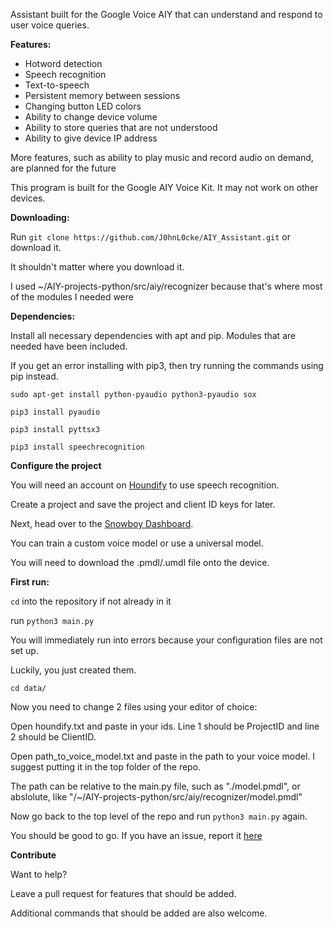 Assistant built for the Google Voice AIY that can understand and respond to user voice queries.


**Features:**
- Hotword detection
- Speech recognition
- Text-to-speech
- Persistent memory between sessions
- Changing button LED colors
- Ability to change device volume
- Ability to store queries that are not understood
- Ability to give device IP address

More features, such as ability to play music and record audio on demand, are planned for the future

This program is built for the Google AIY Voice Kit. It may not work on other devices.


**Downloading:**

Run `git clone https://github.com/J0hnL0cke/AIY_Assistant.git` or download it.

It shouldn't matter where you download it.

I used ~/AIY-projects-python/src/aiy/recognizer because that's where most of the modules I needed were


**Dependencies:**

Install all necessary dependencies with apt and pip. Modules that are needed have been included.

If you get an error installing with pip3, then try running the commands using pip instead.

`sudo apt-get install python-pyaudio python3-pyaudio sox`

`pip3 install pyaudio`

`pip3 install pyttsx3`

`pip3 install speechrecognition`


**Configure the project**

You will need an account on [Houndify](houndify.com) to use speech recognition.

Create a project and save the project and client ID keys for later.

Next, head over to the [Snowboy Dashboard](https://snowboy.kitt.ai/dashboard).

You can train a custom voice model or use a universal model.

You will need to download the .pmdl/.umdl file onto the device. 


**First run:**

 `cd` into the repository if not already in it
 
 run `python3 main.py`

 You will immediately run into errors because your configuration files are not set up.
 
 Luckily, you just created them.
 
 `cd data/`
 
 Now you need to change 2 files using your editor of choice:
 
 Open houndify.txt and paste in your ids. Line 1 should be ProjectID and line 2 should be ClientID.
 
 Open path_to_voice_model.txt and paste in the path to your voice model. I suggest putting it in the top folder of the repo.
 
 The path can be relative to the main.py file, such as "./model.pmdl", or abslolute, like "/~/AIY-projects-python/src/aiy/recognizer/model.pmdl"
 
 Now go back to the top level of the repo and run `python3 main.py` again.
 
 You should be good to go. If you have an issue, report it [here](https://github.com/J0hnL0cke/AIY_Assistant/issues/new)
 
 
 **Contribute**
 
 Want to help?
 
 Leave a pull request for features that should be added.
 
 Additional commands that should be added are also welcome.
